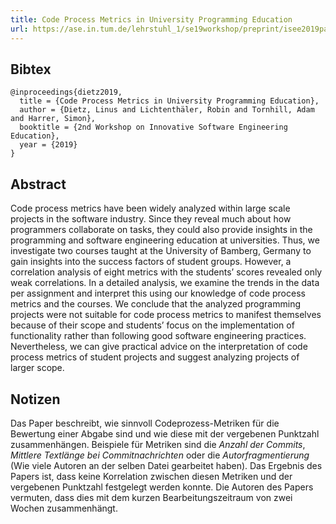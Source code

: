 ```yaml
---
title: Code Process Metrics in University Programming Education
url: https://ase.in.tum.de/lehrstuhl_1/se19workshop/preprint/isee2019paper05.pdf
---
```


## Bibtex

```
@inproceedings{dietz2019,
  title = {Code Process Metrics in University Programming Education},
  author = {Dietz, Linus and Lichtenthäler, Robin and Tornhill, Adam and Harrer, Simon},
  booktitle = {2nd Workshop on Innovative Software Engineering Education},
  year = {2019}
}
```

## Abstract

Code process metrics have been widely analyzed within large scale projects in the software industry. Since they reveal much about how programmers collaborate on tasks, they could also provide insights in the programming and software engineering education at universities. Thus, we investigate two courses taught at the University of Bamberg, Germany to gain insights into the success factors of student groups. However, a correlation analysis of eight metrics with the students’ scores revealed only weak correlations. In a detailed analysis, we examine the trends in the data per assignment and interpret this using our knowledge of code process metrics and the courses. We conclude that the analyzed programming projects were not suitable for code process metrics to manifest themselves because of their scope and students’ focus on the implementation of functionality rather than following good software engineering practices. Nevertheless, we can give practical advice on the interpretation of code process metrics of student projects and suggest analyzing projects of larger scope.

## Notizen

Das Paper beschreibt, wie sinnvoll Codeprozess-Metriken für die Bewertung einer Abgabe sind und wie diese mit der vergebenen Punktzahl zusammenhängen. Beispiele für Metriken sind die *Anzahl der Commits*, *Mittlere Textlänge bei Commitnachrichten* oder die *Autorfragmentierung* (Wie viele Autoren an der selben Datei gearbeitet haben). Das Ergebnis des Papers ist, dass keine Korrelation zwischen diesen Metriken und der vergebenen Punktzahl festgelegt werden konnte. Die Autoren des Papers vermuten, dass dies mit dem kurzen Bearbeitungszeitraum von zwei Wochen zusammenhängt.
